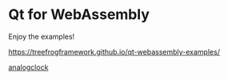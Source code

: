 Qt for WebAssembly
==================

Enjoy the examples!

https://treefrogframework.github.io/qt-webassembly-examples/

[analogclock](/analogclock/)
